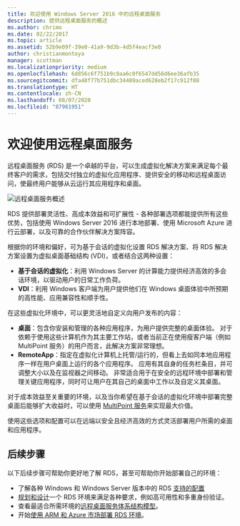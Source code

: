 ```yaml
---
title: 欢迎使用 Windows Server 2016 中的远程桌面服务
description: 提供远程桌面服务的概述
ms.author: chrimo
ms.date: 02/22/2017
ms.topic: article
ms.assetid: 52b9e09f-39e0-41a9-9d3b-4d5f4eacf3e0
author: christianmontoya
manager: scottman
ms.localizationpriority: medium
ms.openlocfilehash: 6d856c6f751b9c8aa6c0f6547dd56d6ee36afb35
ms.sourcegitcommit: dfa48f77b751dbc34409aced628eb2f17c912f08
ms.translationtype: HT
ms.contentlocale: zh-CN
ms.lasthandoff: 08/07/2020
ms.locfileid: "87961951"
---
```

# <a name="welcome-to-remote-desktop-services"></a>欢迎使用远程桌面服务

远程桌面服务 (RDS) 是一个卓越的平台，可以生成虚拟化解决方案来满足每个最终客户的需求，包括交付独立的虚拟化应用程序、提供安全的移动和远程桌面访问，使最终用户能够从云运行其应用程序和桌面。

![远程桌面服务概述](./media/rds-overview.png)

RDS 提供部署灵活性、高成本效益和可扩展性 - 各种部署选项都能提供所有这些优势，包括使用 Windows Server 2016 进行本地部署、使用 Microsoft Azure 进行云部署，以及可靠的合作伙伴解决方案阵容。

根据你的环境和偏好，可为基于会话的虚拟化设置 RDS 解决方案、将 RDS 解决方案设置为虚拟桌面基础结构 (VDI)，或者结合这两种设置：

- **基于会话的虚拟化**：利用 Windows Server 的计算能力提供经济高效的多会话环境，以驱动用户的日常工作负荷。
- **VDI**：利用 Windows 客户端为用户提供他们在 Windows 桌面体验中所预期的高性能、应用兼容性和顺手性。

在这些虚拟化环境中，可以更灵活地自定义向用户发布的内容：

- **桌面**：包含你安装和管理的各种应用程序，为用户提供完整的桌面体验。 对于依赖于使用这些计算机作为其主要工作站，或者当前正在使用瘦客户端（例如 MultiPoint 服务）的用户而言，此解决方案非常理想。
- **RemoteApp**：指定在虚拟化计算机上托管/运行的，但看上去如同本地应用程序一样在用户桌面上运行的各个应用程序。 应用有其自身的任务栏条目，并可调整大小以及在监视器之间移动。 非常适合用于在安全的远程环境中部署和管理关键应用程序，同时可让用户在其自己的桌面中工作以及自定义其桌面。

对于成本效益至关重要的环境，以及当你希望在基于会话的虚拟化环境中部署完整桌面后能够扩大收益时，可以使用 [MultiPoint 服务](../multipoint-services/multipoint-services.md)来实现最大价值。

使用这些选项和配置可以在远端以安全且经济高效的方式灵活部署用户所需的桌面和应用程序。

## <a name="next-steps"></a>后续步骤

以下后续步骤可帮助你更好地了解 RDS，甚至可帮助你开始部署自己的环境：
-    了解各种 Windows 和 Windows Server 版本中的 RDS [支持的配置](rds-supported-config.md)
-    [规划和设计](rds-plan-and-design.md)一个 RDS 环境来满足各种要求，例如高可用性和多重身份验证。
-    查看最适合所需环境的[远程桌面服务体系结构模型](desktop-hosting-logical-architecture.md)。
-    开始[使用 ARM 和 Azure 市场部署 RDS 环境](rds-in-azure.md)。
